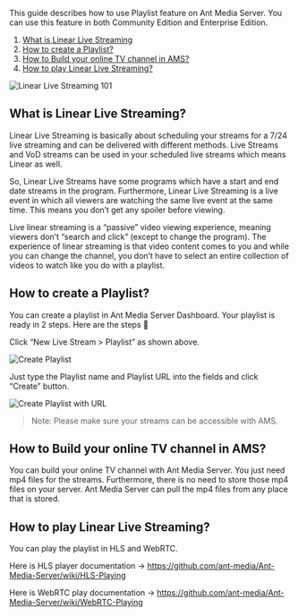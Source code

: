 This guide describes how to use Playlist feature on Ant Media Server. You can use this feature in both Community Edition and Enterprise Edition.

1. [What is Linear Live Streaming](#what-is-linear-live-streaming)
2. [How to create a Playlist?](#how-to-create-a-playlist)
3. [How to Build your online TV channel in AMS?](#how-to-build-your-online-tv-channel-in-ams)
4. [How to play Linear Live Streaming?](#how-to-play-linear-live-streaming)


![Linear Live Streaming 101](https://antmedia.io/wp-content/uploads/2020/07/ant-media-server-linear-live-stream-101.jpg)

## What is Linear Live Streaming?
Linear Live Streaming is basically about scheduling your streams for a 7/24 live streaming and can be delivered with different methods. Live Streams and VoD streams can be used in your scheduled live streams which means Linear as well.

So, Linear Live Streams have some programs which have a start and end date streams in the program. Furthermore, Linear Live Streaming is a live event in which all viewers are watching the same live event at the same time. This means you don’t get any spoiler before viewing.

Live linear streaming is a “passive” video viewing experience, meaning viewers don’t “search and click” (except to change the program). The experience of linear streaming is that video content comes to you and while you can change the channel, you don’t have to select an entire collection of videos to watch like you do with a playlist.

## How to create a Playlist?
You can create a playlist in Ant Media Server Dashboard. Your playlist is ready in 2 steps. Here are the steps 🙂

Click “New Live Stream > Playlist” as shown above.

![Create Playlist](https://antmedia.io/wp-content/uploads/2020/06/ant-media-server-new-playlist.jpg)

Just type the Playlist name and Playlist URL into the fields and click “Create” button.

![Create Playlist with URL](https://antmedia.io/wp-content/uploads/2020/06/ant-media-server-create-playlist.png)

> Note: Please make sure your streams can be accessible with AMS.

## How to Build your online TV channel in AMS?

You can build your online TV channel with Ant Media Server. You just need mp4 files for the streams. Furthermore, there is no need to store those mp4 files on your server. Ant Media Server can pull the mp4 files from any place that is stored.

## How to play Linear Live Streaming?

You can play the playlist in HLS and WebRTC.

Here is HLS player documentation -> https://github.com/ant-media/Ant-Media-Server/wiki/HLS-Playing

Here is WebRTC play documentation -> https://github.com/ant-media/Ant-Media-Server/wiki/WebRTC-Playing
